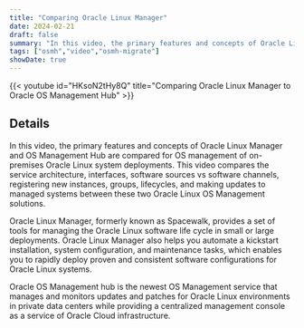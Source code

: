 ```yaml
---
title: "Comparing Oracle Linux Manager"
date: 2024-02-21
draft: false
summary: "In this video, the primary features and concepts of Oracle Linux Manager and OS Management Hub are compared for OS management of on-premises Oracle Linux system deployments."
tags: ["osmh","video","osmh-migrate"]
showDate: true
---
```


{{< youtube id="HKsoN2tHy8Q" title="Comparing Oracle Linux Manager to Oracle OS Management Hub" >}}

## Details

In this video, the primary features and concepts of Oracle Linux Manager and OS Management Hub are compared for OS management of on-premises Oracle Linux system deployments. This video compares the service architecture, interfaces, software sources vs software channels, registering new instances, groups, lifecycles, and  making updates to managed systems between these two Oracle Linux OS Management solutions.

Oracle Linux Manager, formerly known as Spacewalk, provides a set of tools for managing the Oracle Linux software life cycle in small or large deployments. Oracle Linux Manager also helps you automate a kickstart installation, system configuration, and maintenance tasks, which enables you to rapidly deploy proven and consistent software configurations for Oracle Linux systems.

Oracle OS Management hub is the newest OS Management service that manages and monitors updates and patches for Oracle Linux environments in private data centers while providing a centralized management console as a service of Oracle Cloud infrastructure.
